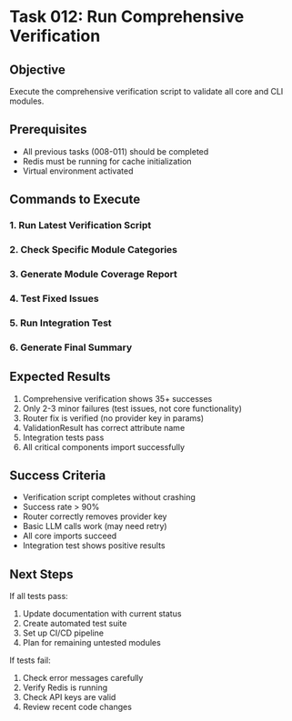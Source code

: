 # Task 012: Run Comprehensive Verification

## Objective
Execute the comprehensive verification script to validate all core and CLI modules.

## Prerequisites
- All previous tasks (008-011) should be completed
- Redis must be running for cache initialization
- Virtual environment activated

## Commands to Execute

### 1. Run Latest Verification Script


### 2. Check Specific Module Categories


### 3. Generate Module Coverage Report


### 4. Test Fixed Issues


### 5. Run Integration Test


### 6. Generate Final Summary


## Expected Results
1. Comprehensive verification shows 35+ successes
2. Only 2-3 minor failures (test issues, not core functionality)
3. Router fix is verified (no provider key in params)
4. ValidationResult has correct attribute name
5. Integration tests pass
6. All critical components import successfully

## Success Criteria
- Verification script completes without crashing
- Success rate > 90%
- Router correctly removes provider key
- Basic LLM calls work (may need retry)
- All core imports succeed
- Integration test shows positive results

## Next Steps
If all tests pass:
1. Update documentation with current status
2. Create automated test suite
3. Set up CI/CD pipeline
4. Plan for remaining untested modules

If tests fail:
1. Check error messages carefully
2. Verify Redis is running
3. Check API keys are valid
4. Review recent code changes
